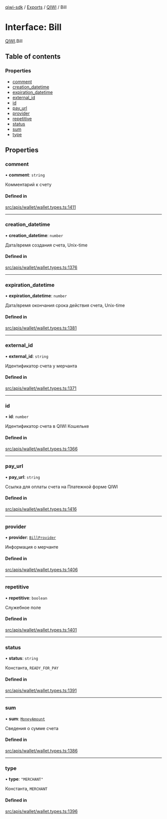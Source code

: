 [qiwi-sdk](../README.md) / [Exports](../modules.md) / [QIWI](../modules/QIWI.md) / Bill

# Interface: Bill

[QIWI](../modules/QIWI.md).Bill

## Table of contents

### Properties

- [comment](QIWI.Bill.md#comment)
- [creation\_datetime](QIWI.Bill.md#creation_datetime)
- [expiration\_datetime](QIWI.Bill.md#expiration_datetime)
- [external\_id](QIWI.Bill.md#external_id)
- [id](QIWI.Bill.md#id)
- [pay\_url](QIWI.Bill.md#pay_url)
- [provider](QIWI.Bill.md#provider)
- [repetitive](QIWI.Bill.md#repetitive)
- [status](QIWI.Bill.md#status)
- [sum](QIWI.Bill.md#sum)
- [type](QIWI.Bill.md#type)

## Properties

### comment

• **comment**: `string`

Комментарий к счету

#### Defined in

[src/apis/wallet/wallet.types.ts:1411](https://github.com/AlexXanderGrib/node-qiwi-sdk/blob/285ce1c/src/apis/wallet/wallet.types.ts#L1411)

___

### creation\_datetime

• **creation\_datetime**: `number`

Дата/время создания счета, Unix-time

#### Defined in

[src/apis/wallet/wallet.types.ts:1376](https://github.com/AlexXanderGrib/node-qiwi-sdk/blob/285ce1c/src/apis/wallet/wallet.types.ts#L1376)

___

### expiration\_datetime

• **expiration\_datetime**: `number`

Дата/время окончания срока действия счета, Unix-time

#### Defined in

[src/apis/wallet/wallet.types.ts:1381](https://github.com/AlexXanderGrib/node-qiwi-sdk/blob/285ce1c/src/apis/wallet/wallet.types.ts#L1381)

___

### external\_id

• **external\_id**: `string`

Идентификатор счета у мерчанта

#### Defined in

[src/apis/wallet/wallet.types.ts:1371](https://github.com/AlexXanderGrib/node-qiwi-sdk/blob/285ce1c/src/apis/wallet/wallet.types.ts#L1371)

___

### id

• **id**: `number`

Идентификатор счета в QIWI Кошельке

#### Defined in

[src/apis/wallet/wallet.types.ts:1366](https://github.com/AlexXanderGrib/node-qiwi-sdk/blob/285ce1c/src/apis/wallet/wallet.types.ts#L1366)

___

### pay\_url

• **pay\_url**: `string`

Ссылка для оплаты счета на Платежной форме QIWI

#### Defined in

[src/apis/wallet/wallet.types.ts:1416](https://github.com/AlexXanderGrib/node-qiwi-sdk/blob/285ce1c/src/apis/wallet/wallet.types.ts#L1416)

___

### provider

• **provider**: [`BillProvider`](QIWI.BillProvider.md)

Информация о мерчанте

#### Defined in

[src/apis/wallet/wallet.types.ts:1406](https://github.com/AlexXanderGrib/node-qiwi-sdk/blob/285ce1c/src/apis/wallet/wallet.types.ts#L1406)

___

### repetitive

• **repetitive**: `boolean`

Служебное поле

#### Defined in

[src/apis/wallet/wallet.types.ts:1401](https://github.com/AlexXanderGrib/node-qiwi-sdk/blob/285ce1c/src/apis/wallet/wallet.types.ts#L1401)

___

### status

• **status**: `string`

Константа, `READY_FOR_PAY`

#### Defined in

[src/apis/wallet/wallet.types.ts:1391](https://github.com/AlexXanderGrib/node-qiwi-sdk/blob/285ce1c/src/apis/wallet/wallet.types.ts#L1391)

___

### sum

• **sum**: [`MoneyAmount`](../modules/QIWI.md#moneyamount)

Сведения о сумме счета

#### Defined in

[src/apis/wallet/wallet.types.ts:1386](https://github.com/AlexXanderGrib/node-qiwi-sdk/blob/285ce1c/src/apis/wallet/wallet.types.ts#L1386)

___

### type

• **type**: ``"MERCHANT"``

Константа, `MERCHANT`

#### Defined in

[src/apis/wallet/wallet.types.ts:1396](https://github.com/AlexXanderGrib/node-qiwi-sdk/blob/285ce1c/src/apis/wallet/wallet.types.ts#L1396)

